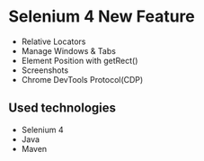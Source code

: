# Selenium 4 New Feature
- Relative Locators
- Manage Windows & Tabs
- Element Position with getRect()
- Screenshots
- Chrome DevTools Protocol(CDP)

## Used technologies
- Selenium 4
- Java
- Maven
